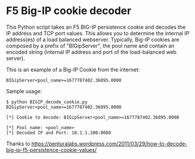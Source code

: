 # F5 Big-IP cookie decoder 

This Python script takes an F5 BIG-IP persistence cookie and decodes the IP address and TCP port values. This allows you to determine the internal IP address(es) of a load balanced webserver. Typically, Big-IP cookies are composed by a prefix of "BIGipServer", the pool name and contain an encoded string (internal IP address and port of the load-balanced web server).

This is an example of a Big-IP Cookie from the internet:

```
BIGipServer<pool_name>=1677787402.36895.0000
```

Sample usage:

```
$ python BIGIP_decode_cookie.py BIGipServer<pool_name>=1677787402.36895.0000

[*] Cookie to decode: BIGipServer<pool_name>=1677787402.36895.0000

[*] Pool name: <pool_name>
[*] Decoded IP and Port: 10.1.1.100:8080

```

Thanks to https://penturalabs.wordpress.com/2011/03/29/how-to-decode-big-ip-f5-persistence-cookie-values/ 

